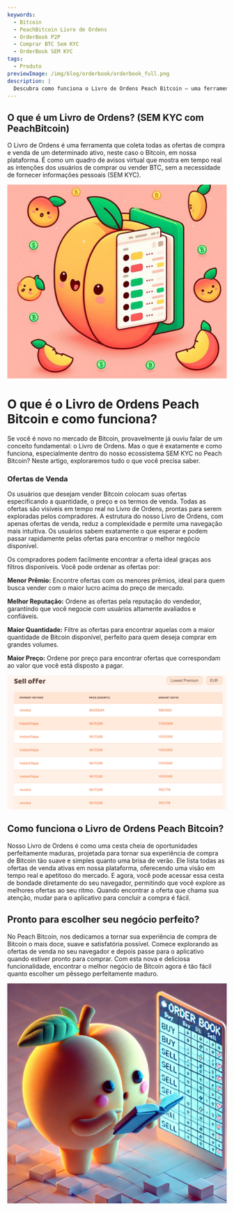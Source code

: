 ```yaml
---
keywords:
  - Bitcoin
  - PeachBitcoin Livro de Ordens
  - OrderBook P2P
  - Comprar BTC Sem KYC
  - OrderBook SEM KYC
tags:
  - Produto
previewImage: /img/blog/orderbook/orderbook_full.png
description: |
  Descubra como funciona o Livro de Ordens Peach Bitcoin – uma ferramenta inovadora para comprar Bitcoin de forma rápida, segura e anônima. Aproveite a configuração exclusiva com ofertas apenas de venda para encontrar o negócio perfeito com base no seu método de pagamento e preferências.
---
```


## O que é um Livro de Ordens? (SEM KYC com PeachBitcoin)

O Livro de Ordens é uma ferramenta que coleta todas as ofertas de compra e venda de um determinado ativo, neste caso o Bitcoin, em nossa plataforma. É como um quadro de avisos virtual que mostra em tempo real as intenções dos usuários de comprar ou vender BTC, sem a necessidade de fornecer informações pessoais (SEM KYC).

![](/img/blog/orderbook/orderbook2.jpeg)

# O que é o Livro de Ordens Peach Bitcoin e como funciona?

Se você é novo no mercado de Bitcoin, provavelmente já ouviu falar de um conceito fundamental: o Livro de Ordens. Mas o que é exatamente e como funciona, especialmente dentro do nosso ecossistema SEM KYC no Peach Bitcoin? Neste artigo, exploraremos tudo o que você precisa saber.

### Ofertas de Venda

Os usuários que desejam vender Bitcoin colocam suas ofertas especificando a quantidade, o preço e os termos de venda. Todas as ofertas são visíveis em tempo real no Livro de Ordens, prontas para serem exploradas pelos compradores. A estrutura do nosso Livro de Ordens, com apenas ofertas de venda, reduz a complexidade e permite uma navegação mais intuitiva. Os usuários sabem exatamente o que esperar e podem passar rapidamente pelas ofertas para encontrar o melhor negócio disponível.

Os compradores podem facilmente encontrar a oferta ideal graças aos filtros disponíveis. Você pode ordenar as ofertas por:

**Menor Prêmio:** Encontre ofertas com os menores prêmios, ideal para quem busca vender com o maior lucro acima do preço de mercado.

**Melhor Reputação:** Ordene as ofertas pela reputação do vendedor, garantindo que você negocie com usuários altamente avaliados e confiáveis.

**Maior Quantidade:** Filtre as ofertas para encontrar aquelas com a maior quantidade de Bitcoin disponível, perfeito para quem deseja comprar em grandes volumes.

**Maior Preço:** Ordene por preço para encontrar ofertas que correspondam ao valor que você está disposto a pagar.

![](/img/blog/orderbook/orderbook.png)

## Como funciona o Livro de Ordens Peach Bitcoin?

Nosso Livro de Ordens é como uma cesta cheia de oportunidades perfeitamente maduras, projetada para tornar sua experiência de compra de Bitcoin tão suave e simples quanto uma brisa de verão. Ele lista todas as ofertas de venda ativas em nossa plataforma, oferecendo uma visão em tempo real e apetitoso do mercado. E agora, você pode acessar essa cesta de bondade diretamente do seu navegador, permitindo que você explore as melhores ofertas ao seu ritmo. Quando encontrar a oferta que chama sua atenção, mudar para o aplicativo para concluir a compra é fácil.

## Pronto para escolher seu negócio perfeito?
No Peach Bitcoin, nos dedicamos a tornar sua experiência de compra de Bitcoin o mais doce, suave e satisfatória possível. Comece explorando as ofertas de venda no seu navegador e depois passe para o aplicativo quando estiver pronto para comprar. Com esta nova e deliciosa funcionalidade, encontrar o melhor negócio de Bitcoin agora é tão fácil quanto escolher um pêssego perfeitamente maduro.

![](/img/blog/orderbook/kycfree.png)
